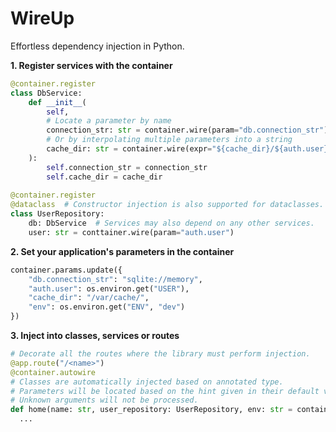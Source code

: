 # WireUp

Effortless dependency injection in Python.

**1. Register services with the container**

```python
@container.register
class DbService:
    def __init__(
        self,
        # Locate a parameter by name
        connection_str: str = container.wire(param="db.connection_str"),
        # Or by interpolating multiple parameters into a string
        cache_dir: str = container.wire(expr="${cache_dir}/${auth.user}/db"),
    ):
        self.connection_str = connection_str
        self.cache_dir = cache_dir
        
@container.register
@dataclass  # Constructor injection is also supported for dataclasses.
class UserRepository:
    db: DbService  # Services may also depend on any other services.
    user: str = conttainer.wire(param="auth.user") 
```

**2. Set your application's parameters in the container** 
```python
container.params.update({
    "db.connection_str": "sqlite://memory",
    "auth.user": os.environ.get("USER"),
    "cache_dir": "/var/cache/",
    "env": os.environ.get("ENV", "dev")
})
```

**3. Inject into classes, services or routes**

```python
# Decorate all the routes where the library must perform injection. 
@app.route("/<name>")
@container.autowire
# Classes are automatically injected based on annotated type. 
# Parameters will be located based on the hint given in their default value.
# Unknown arguments will not be processed.
def home(name: str, user_repository: UserRepository, env: str = container.wire(param="env")):
  ...
```

